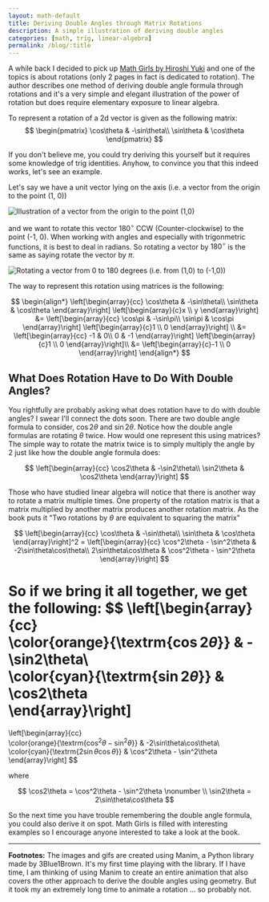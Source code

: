 ```yaml
---
layout: math-default
title: Deriving Double Angles through Matrix Rotations
description: A simple illustration of deriving double angles
categories: [math, trig, linear-algebra]
permalink: /blog/:title
---
```


A while back I decided to pick up [Math Girls by Hiroshi Yuki](http://bentobooks.com/mathgirls/) and one of the 
topics is about rotations (only 2 pages in fact is dedicated to rotation). The 
author describes one method of deriving double angle formula through rotations 
and it's a very simple and elegant illustration of the power of rotation 
but does require elementary exposure to linear algebra.

To represent a rotation of a 2d vector is given as the following matrix:
$$
\begin{pmatrix}
\cos\theta & -\sin\theta\\ 
\sin\theta & \cos\theta
\end{pmatrix}
$$

If you don't believe me, you could try deriving this yourself but it requires some knowledge 
of trig identities. Anyhow, to convince you that this indeed works, let's see an example. 

Let's say we have a unit vector lying on the axis (i.e. a vector from the origin to the point (1, 0))

![Illustration of a vector from the origin to the point (1,0)](../assets/math-physics/double-angle/1.png)

and we want to rotate this vector $180^\circ$ CCW (Counter-clockwise) to the point (-1, 0). When working 
with angles and especially with trigonmetric functions, it is best to deal in radians. So rotating a vector 
by $180^\circ$ is the same as saying rotate the vector by $\pi$.

![Rotating a vector from 0 to 180 degrees (i.e. from (1,0) to (-1,0))](../assets/math-physics/double-angle/2.gif)

The way to represent this rotation using matrices is the following:

$$
\begin{align*}
\left[\begin{array}{cc}
\cos\theta & -\sin\theta\\                                                      
\sin\theta & \cos\theta                                                         
\end{array}\right]
\left[\begin{array}{c}x \\ y \end{array}\right]
&=
\left[\begin{array}{cc}                                                         
\cos\pi & -\sin\pi\\                                                      
\sin\pi & \cos\pi                                                         
\end{array}\right]                                                              
\left[\begin{array}{c}1 \\ 0 \end{array}\right] \\
&= \left[\begin{array}{cc}                                                         
-1 & 0\\                                                            
0 & -1                                                               
\end{array}\right]                                                              
\left[\begin{array}{c}1 \\ 0 \end{array}\right]\\
&= 
\left[\begin{array}{c}-1 \\ 0 \end{array}\right]
\end{align*}
$$ 


## What Does Rotation Have to Do With Double Angles?

You rightfully are probably asking what does rotation have to do with double angles? 
I swear I'll connect the dots soon. There are two double angle formula to consider, $\cos2\theta$ and $\sin2\theta$.
Notice how the double angle formulas are rotating $\theta$ twice. How would one represent this using matrices? 
The simple way to rotate the matrix twice is to simply multiply the angle by 2 just like how the double angle 
formula does:

$$
\left[\begin{array}{cc}                                                         
\cos2\theta & -\sin2\theta\\                                                      
\sin2\theta & \cos2\theta                                                         
\end{array}\right]                                                              
$$

Those who have studied linear algebra will notice that there is another way to rotate a matrix multiple times. 
One property of the rotation matrix is that a matrix multiplied by another matrix produces another rotation matrix. 
As the book puts it "Two rotations by $\theta$ are equivalent to squaring the matrix"

$$
\left[\begin{array}{cc}                                                         
\cos\theta & -\sin\theta\\                                                      
\sin\theta & \cos\theta                                                         
\end{array}\right]^2   
= \left[\begin{array}{cc}                                                         
\cos^2\theta - \sin^2\theta & -2\sin\theta\cos\theta\\  
2\sin\theta\cos\theta & \cos^2\theta - \sin^2\theta    
\end{array}\right]   
$$

So if we bring it all together, we get the following:
$$
\left[\begin{array}{cc}                                                         
\color{orange}{\textrm{$\cos2\theta$}} & -\sin2\theta\\                            
\color{cyan}{\textrm{$\sin2\theta$}} & \cos2\theta                              
\end{array}\right]
=
\left[\begin{array}{cc}                                                         
\color{orange}{\textrm{$\cos^2\theta - \sin^2\theta$}} & -2\sin\theta\cos\theta\\                                                      
\color{cyan}{\textrm{$2\sin\theta\cos\theta$}} & \cos^2\theta - \sin^2\theta                                                        
\end{array}\right]
$$

where

$$
\cos2\theta = \cos^2\theta - \sin^2\theta \nonumber \\
\sin2\theta = 2\sin\theta\cos\theta
$$

So the next time you have trouble remembering the double angle formula, you could 
also derive it on spot. Math Girls is filled with interesting examples so I encourage 
anyone interested to take a look at the book.

---

<b> Footnotes:</b> The images and gifs are created using Manim, a Python library made by 3Blue1Brown. It's my 
first time playing with the library. If I have time, I am thinking of using Manim to create an entire animation 
that also covers the other approach to derive the double angles using geometry. But it took my an extremely 
long time to animate a rotation ... so probably not.
